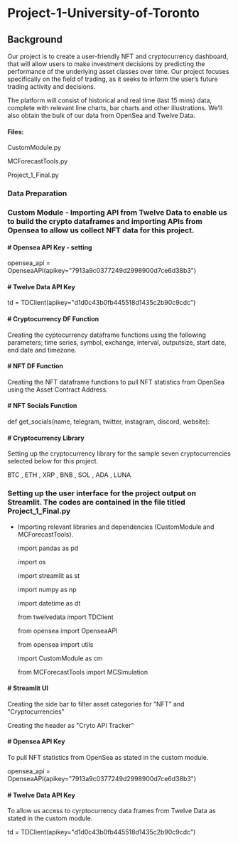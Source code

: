 # Project-1-University-of-Toronto

## Background
Our project is to create  a user-friendly NFT and cryptocurrency dashboard, that will allow users to  make investment decisions by predicting the performance of the underlying asset classes over time. Our project focuses specifically on the field of trading, as it seeks to inform the user’s future trading activity and decisions.

The platform will consist of historical and real time (last 15 mins) data, complete with relevant line charts, bar charts and other illustrations. We’ll also obtain the bulk of our data from OpenSea and Twelve Data.

#### Files:
CustomModule.py

MCForecastTools.py 

Project_1_Final.py

### Data Preparation

### Custom Module - Importing API from Twelve Data to enable us to build the crypto dataframes and importing APIs from Opensea to allow us collect NFT data for this project.

#### # Opensea API Key - setting 
opensea_api = OpenseaAPI(apikey="7913a9c0377249d2998900d7ce6d38b3")

#### # Twelve Data API Key
td = TDClient(apikey="d1d0c43b0fb445518d1435c2b90c9cdc") 

#### # Cryptocurrency DF Function
Creating the cyptocurrency dataframe functions using the following parameters; time series, symbol, exchange, interval, outputsize, start date, end date and timezone.

#### # NFT DF Function
Creating the NFT dataframe functions to pull NFT statistics from OpenSea using the Asset Contract Address.

#### # NFT Socials Function
def get_socials(name, telegram, twitter, instagram, discord, website):
         
#### # Cryptocurrency Library
Setting up the cryptocurrency library for the sample seven cryptocurrencies selected below for this project.

BTC , ETH , XRP , BNB , SOL , ADA , LUNA 

### Setting up the user interface for the project output on Streamlit. The codes are contained in the file titled Project_1_Final.py

* Importing relevant libraries and dependencies (CustomModule and MCForecastTools).

  import pandas as pd

  import os

  import streamlit as st

  import numpy as np

  import datetime as dt

  from twelvedata import TDClient

  from opensea import OpenseaAPI

  from opensea import utils

  import CustomModule as cm

  from MCForecastTools import MCSimulation

#### # Streamlit UI
Creating the side bar to filter asset categories for "NFT" and "Cryptocurrencies"

Creating the header as "Cryto API Tracker"

#### # Opensea API Key
To pull NFT statistics from OpenSea as stated in the custom module.

opensea_api = OpenseaAPI(apikey="7913a9c0377249d2998900d7ce6d38b3")

#### # Twelve Data API Key
To allow us access to cyrptocurrency data frames from Twelve Data as stated in the custom module.

td = TDClient(apikey="d1d0c43b0fb445518d1435c2b90c9cdc")
